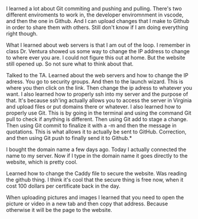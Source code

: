 I learned a lot about Git commiting and pushing and pulling.  There's two different enviroments to work in, the developer enviromnment in vscode, and then the one in Github.  And I can upload changes that I make to Github in order to share them with others.  Still don't know if I am doing everything right though.

What I learned about web servers is that I am out of the loop.  I remember in class Dr. Ventura showed us some way to change the IP address to change to where ever you are.  I could not figure this out at home.  But the website still opened up.  So not sure what to think about that.

Talked to the TA.  Learned about the web servers and how to change the IP adress.  You go to security groups.  And then to the launch wizard.  This is where you then click on the link.  Then change the ip adress to whatever you want.  I also learned how to properly ssh into my server and the purpose of that.  It's because ssh'ing actually allows you to access the server in Virginia and upload files or put domains there or whatever.  I also learned how to properly use Git.  This is by going in the terminal and using the command Git pull to check if anything is different.  Then using Git add to stage a change.  Then using Git commit to finalize it with a -m and then the message in quotations.  This is what allows it to actually be sent to GitHub.  Correction, and then using Git push to finally send it to Github.*

I bought the domain name a few days ago.  Today I actually connected the name to my server.  Now if I type in the domain name it goes directly to the website, which is pretty cool.

Learned how to change the Caddy file to secure the website.  Was reading the github thing.  I think it's cool that the secure thing is free now, when it cost 100 dollars per certificate back in the day.

When uploading pictures and images I learned that you need to open the picture or video in a new tab and then copy that address.  Because otherwise it will be the page to the website.